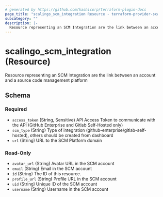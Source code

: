 ```yaml
---
# generated by https://github.com/hashicorp/terraform-plugin-docs
page_title: "scalingo_scm_integration Resource - terraform-provider-scalingo"
subcategory: ""
description: |-
  Resource representing an SCM Integration are the link between an account and a source code management platform
---
```


# scalingo_scm_integration (Resource)

Resource representing an SCM Integration are the link between an account and a source code management platform



<!-- schema generated by tfplugindocs -->
## Schema

### Required

- `access_token` (String, Sensitive) API Access Token to communicate with the API (GitHub Enterprise and Gitlab Self-Hosted only)
- `scm_type` (String) Type of integration (github-enterprise/gitlab-self-hosted), others should be created from dashboard
- `url` (String) URL to the SCM Platform domain

### Read-Only

- `avatar_url` (String) Avatar URL in the SCM account
- `email` (String) Email in the SCM account
- `id` (String) The ID of this resource.
- `profile_url` (String) Profile URL in the SCM account
- `uid` (String) Unique ID of the SCM account
- `username` (String) Username in the SCM account


